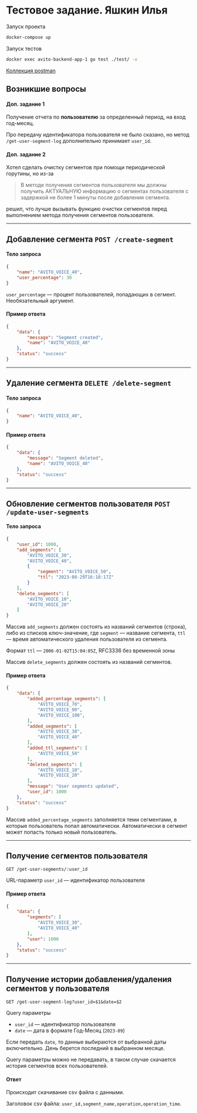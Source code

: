 # Тестовое задание. Яшкин Илья

Запуск проекта

```sh
docker-compose up
```

Запуск тестов

```sh
docker exec avito-backend-app-1 go test ./test/ -v
```

[Коллекция postman](https://github.com/IlyaYashkin/avito-backend/blob/master/Avito%20backend.postman_collection.json)

## Возникшие вопросы
#### Доп. задание 1

Получение отчета по **пользователю** за определенный период, на вход год-месяц.

Про передачу идентификатора пользователя не было сказано, но метод ```/get-user-segment-log``` дополнительно принимает ```user_id```.

#### Доп. задание 2

Хотел сделать очистку сегментов при помощи периодической горутины, но из-за

> В методе получения сегментов пользователя мы должны получить АКТУАЛЬНУЮ информацию о сегментах пользователя с задержкой не более 1 минуты после добавления сегмента.

решил, что лучше вызывать функцию очистки сегментов перед выполнением метода получения сегментов пользователя.

---

## Добавление сегмента ```POST /create-segment```
#### Тело запроса
```json
{
    "name": "AVITO_VOICE_40",
    "user_percentage": 30
}
```
```user_percentage``` — процент пользователей, попадающих в сегмент. Необязательный аргумент.
#### Пример ответа
```json
{
    "data": {
        "message": "Segment created",
        "name": "AVITO_VOICE_40"
    },
    "status": "success"
}
```
---

## Удаление сегмента ```DELETE /delete-segment```
#### Тело запроса
```json
{
    "name": "AVITO_VOICE_40",
}
```
#### Пример ответа
```json
{
    "data": {
        "message": "Segment deleted",
        "name": "AVITO_VOICE_40"
    },
    "status": "success"
}
```
---

## Обновление сегментов пользователя ```POST /update-user-segments```
#### Тело запроса
```json
{
    "user_id": 1000,
    "add_segments": [
        "AVITO_VOICE_30",
        "AVITO_VOICE_40",
        {
            "segment": "AVITO_VOICE_50",
            "ttl": "2023-08-29T16:18:17Z"
        }
    ],
    "delete_segments": [
        "AVITO_VOICE_10",
        "AVITO_VOICE_20"
    ]
}
```
Массив ```add_segments``` должен состоять из названий сегментов (строка), либо из списков ключ-значение, где ```segment``` — название сегмента, ```ttl``` — время автоматического удаления пользователя из сегмента.

Формат ```ttl``` — ```2006-01-02T15:04:05Z```, RFC3336 без временной зоны

Массив ```delete_segments``` должен состоять из названий сегментов.

#### Пример ответа
```json
{
    "data": {
        "added_percentage_segments": [
            "AVITO_VOICE_70",
            "AVITO_VOICE_90",
            "AVITO_VOICE_100",
        ],
        "added_segments": [
            "AVITO_VOICE_30",
            "AVITO_VOICE_40"
        ],
        "added_ttl_segments": [
            "AVITO_VOICE_50"
        ],
        "deleted_segments": [
            "AVITO_VOICE_10",
            "AVITO_VOICE_20"
        ],
        "message": "User segments updated",
        "user_id": 1000
    },
    "status": "success"
}
```

Массив ```added_percentage_segments``` заполняется теми сегментами, в которые пользователь попал автоматически. Автоматически в сегмент может попасть только новый пользователь.

---

## Получение сегментов пользователя
```GET /get-user-segments/:user_id```

URL-параметр ```user_id``` — идентификатор пользователя

#### Пример ответа
```json
{
    "data": {
        "segments": [
            "AVITO_VOICE_30",
            "AVITO_VOICE_40"
        ],
        "user": 1000
    },
    "status": "success"
}
```
---

## Получение истории добавления/удаления сегментов у пользователя
```GET /get-user-segment-log?user_id=$1&date=$2```

Query параметры
* ```user_id``` — идентификатор пользователя
* ```date``` — дата в формате Год-Месяц (```2023-09```)

Если передать ```date```, то данные выбираются от выбранной даты включительно. День берется последний в выбранном месяце.

Query параметры можно не передавать, в таком случае скачается история сегментов всех пользователей.

#### Ответ
Происходит скачивание csv файла с данными.

Заголовок csv файла: ```user_id,segment_name,operation,operation_time```.
